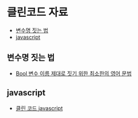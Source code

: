 # 클린코드 자료
<!-- TOC -->

- [변수명 짓는 법](#변수명-짓는-법)
- [javascript](#javascript)

<!-- /TOC -->
## 변수명 짓는 법

- [Bool 변수 이름 제대로 짓기 위한 최소한의 영어 문법](https://soojin.ro/blog/naming-boolean-variables)

## javascript
- [클린 코드 javascript](https://github.com/qkraudghgh/clean-code-javascript-ko)
